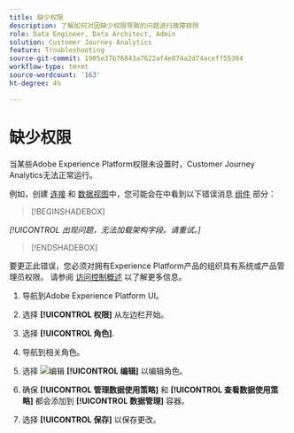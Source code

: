 ```yaml
---
title: 缺少权限
description: 了解如何对因缺少权限导致的问题进行故障排除
role: Data Engineer, Data Architect, Admin
solution: Customer Journey Analytics
feature: Troubleshooting
source-git-commit: 1905e37b76843a7622af4e874a2d74aceff55384
workflow-type: tm+mt
source-wordcount: '163'
ht-degree: 4%

---
```



# 缺少权限

当某些Adobe Experience Platform权限未设置时，Customer Journey Analytics无法正常运行。

例如，创建 [连接](../connections/overview.md) 和 [数据视图](../data-views/data-views.md)中，您可能会在中看到以下错误消息 [组件](/help/data-views/create-dataview.md#components) 部分：


>[!BEGINSHADEBOX]

*[!UICONTROL 出现问题，无法加载架构字段。请重试。]*

>[!ENDSHADEBOX]


要更正此错误，您必须对拥有Experience Platform产品的组织具有系统或产品管理员权限。 请参阅 [访问控制概述](https://experienceleague.adobe.com/docs/experience-platform/access-control/home.html?lang=en#platform-permissions) 以了解更多信息。

1. 导航到Adobe Experience Platform UI。

1. 选择 **[!UICONTROL 权限]** 从左边栏开始。

1. 选择 **[!UICONTROL 角色]**.

1. 导航到相关角色。

1. 选择 ![编辑](https://spectrum.adobe.com/static/icons/workflow_18/Smock_Edit_18_N.svg) **[!UICONTROL 编辑]** 以编辑角色。

1. 确保 **[!UICONTROL 管理数据使用策略]** 和 **[!UICONTROL 查看数据使用策略]** 都会添加到 **[!UICONTROL 数据管理]** 容器。

1. 选择 **[!UICONTROL 保存]** 以保存更改。



